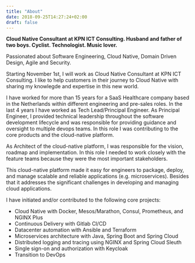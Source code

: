 ```yaml
---
title: "About"
date: 2018-09-25T14:27:24+02:00
draft: false
---
```

**Cloud Native Consultant at KPN ICT Consulting. Husband and father of two boys. Cyclist. Technologist. Music lover.**

Passionated about Software Engineering, Cloud Native, Domain Driven Design, Agile and Security.

Starting November 1st, I will work as Cloud Native Consultant at KPN ICT Consulting. I like to help customers in their journey to Cloud Native with sharing my knowlegde and expertise in this new world. 

I have worked for more than 15 years for a SaaS Healthcare company based in the Netherlands within different engineering and pre-sales roles. In the last 4 years I have worked as Tech Lead/Principal Engineer. As Principal Engineer, I provided technical leadership throughout the software development lifecycle and was responsible for providing guidance and oversight to multiple devops teams. In this role I was contributing to the core products and the cloud-native platform. 

As Architect of the cloud-native platform, I was responsible for the vision, roadmap and implementation. In this role I needed to work closely with the feature teams because they were the most important stakeholders.

This cloud-native platform made it easy for engineers to package, deploy, and manage scalable and reliable applications (e.g. microservices). Besides that it addresses the significant challenges in developing and managing cloud applications. 

I have initiated and/or contributed to the following core projects:

* Cloud Native with Docker, Mesos/Marathon, Consul, Prometheus, and NGINX Plus
* Continuous Delivery with Gitlab CI/CD
* Datacenter automation with Ansible and Terraform
* Microservices architecture with Java, Spring Boot and Spring Cloud
* Distributed logging and tracing using NGINX and Spring Cloud Sleuth
* Single sign-on and authorization with Keycloak
* Transition to DevOps